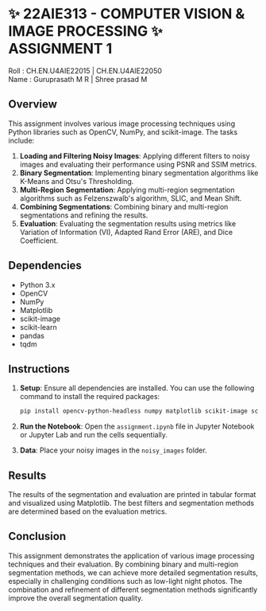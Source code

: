 # ✨ 22AIE313 - COMPUTER VISION & IMAGE PROCESSING ✨ ASSIGNMENT 1
  
Roll : CH.EN.U4AIE22015 | CH.EN.U4AIE22050  
Name : Guruprasath M R  | Shree prasad M

## Overview

This assignment involves various image processing techniques using Python libraries such as OpenCV, NumPy, and scikit-image. The tasks include:

1. **Loading and Filtering Noisy Images**: Applying different filters to noisy images and evaluating their performance using PSNR and SSIM metrics.
2. **Binary Segmentation**: Implementing binary segmentation algorithms like K-Means and Otsu's Thresholding.
3. **Multi-Region Segmentation**: Applying multi-region segmentation algorithms such as Felzenszwalb's algorithm, SLIC, and Mean Shift.
4. **Combining Segmentations**: Combining binary and multi-region segmentations and refining the results.
5. **Evaluation**: Evaluating the segmentation results using metrics like Variation of Information (VI), Adapted Rand Error (ARE), and Dice Coefficient.

## Dependencies

- Python 3.x
- OpenCV
- NumPy
- Matplotlib
- scikit-image
- scikit-learn
- pandas
- tqdm

## Instructions

1. **Setup**: Ensure all dependencies are installed. You can use the following command to install the required packages:
    ```bash
    pip install opencv-python-headless numpy matplotlib scikit-image scikit-learn pandas tqdm
    ```

2. **Run the Notebook**: Open the `assignment.ipynb` file in Jupyter Notebook or Jupyter Lab and run the cells sequentially.

3. **Data**: Place your noisy images in the `noisy_images` folder.

## Results

The results of the segmentation and evaluation are printed in tabular format and visualized using Matplotlib. The best filters and segmentation methods are determined based on the evaluation metrics.

## Conclusion

This assignment demonstrates the application of various image processing techniques and their evaluation. By combining binary and multi-region segmentation methods, we can achieve more detailed segmentation results, especially in challenging conditions such as low-light night photos. The combination and refinement of different segmentation methods significantly improve the overall segmentation quality.
